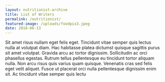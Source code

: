 ```yaml
---
layout: nutritionist-archive
title: List of Writers
permalink: /nutritionist/
featured-image: /uploads/foodpix3.jpeg
date: 2018-06-13
---
```


Sit amet risus nullam eget felis eget. Tincidunt vitae semper quis lectus nulla at volutpat diam. Hac habitasse platea dictumst quisque sagittis purus sit amet volutpat. Gravida arcu ac tortor dignissim. Sollicitudin ac orci phasellus egestas. Rutrum tellus pellentesque eu tincidunt tortor aliquam nulla. Non arcu risus quis varius quam quisque. Venenatis cras sed felis eget velit aliquet. Fusce ut placerat orci nulla pellentesque dignissim enim sit. Ac tincidunt vitae semper quis lectu